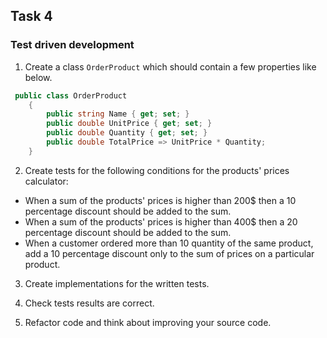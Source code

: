 ## Task 4

### Test driven development

1. Create a class ```OrderProduct``` which should contain a few properties like below.

```cs
 public class OrderProduct
    {
        public string Name { get; set; }    
        public double UnitPrice { get; set; }
        public double Quantity { get; set; }
        public double TotalPrice => UnitPrice * Quantity;
    }
```

2. Create tests for the following conditions for the products' prices calculator:

- When a sum of the products' prices is higher than 200$ then a 10 percentage discount should be added to the sum.
- When a sum of the products' prices is higher than 400$ then a 20 percentage discount should be added to the sum.
- When a customer ordered more than 10 quantity of the same product, add a 10 percentage discount only to the sum of prices on a particular product.

3. Create implementations for the written tests.

4. Check tests results are correct.

5. Refactor code and think about improving your source code.
